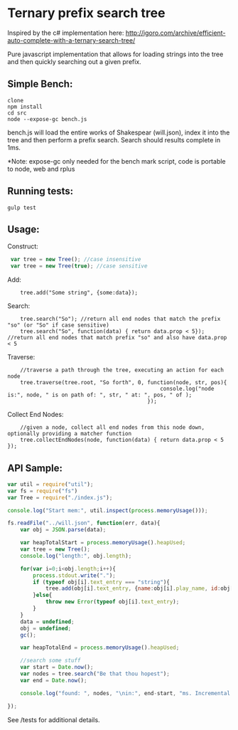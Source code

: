 # Ternary prefix search tree

Inspired by the c# implementation here: http://igoro.com/archive/efficient-auto-complete-with-a-ternary-search-tree/

Pure javascript implementation that allows for loading strings into the tree and then quickly searching out a given prefix. 

## Simple Bench:

```
clone
npm install
cd src
node --expose-gc bench.js
```
bench.js will load the entire works of Shakespear (will.json), index it into the tree and then perform a prefix search. Search should results complete in 1ms.

*Note: expose-gc only needed for the bench mark script, code is portable to node, web and rplus


## Running tests:

```
gulp test
```

## Usage:

Construct:
```javascript
 var tree = new Tree(); //case insensitive
 var tree = new Tree(true); //case sensitive
```

Add:
```
    tree.add("Some string", {some:data});    
```

Search:
```
    tree.search("So"); //return all end nodes that match the prefix "so" (or "So" if case sensitive)
    tree.search("So", function(data) { return data.prop < 5}); //return all end nodes that match prefix "so" and also have data.prop < 5
```

Traverse:
```
    //traverse a path through the tree, executing an action for each node
    tree.traverse(tree.root, "So forth", 0, function(node, str, pos){
                                                console.log("node is:", node, " is on path of: ", str, " at: ", pos, " of );
                                            });
```

Collect End Nodes:
```
    //given a node, collect all end nodes from this node down, optionally providing a matcher function
    tree.collectEndNodes(node, function(data) { return data.prop < 5 });
```

## API Sample:

```javascript
var util = require("util");
var fs = require("fs")
var Tree = require("./index.js");

console.log("Start mem:", util.inspect(process.memoryUsage()));

fs.readFile("../will.json", function(err, data){
    var obj = JSON.parse(data);

    var heapTotalStart = process.memoryUsage().heapUsed;
    var tree = new Tree();
    console.log("length:", obj.length);

    for(var i=0;i<obj.length;i++){
        process.stdout.write(".");
        if (typeof obj[i].text_entry === "string"){
            tree.add(obj[i].text_entry, {name:obj[i].play_name, id:obj[i].line_id});
        }else{
            throw new Error(typeof obj[i].text_entry);
        }
    }
    data = undefined;
    obj = undefined;
    gc();

    var heapTotalEnd = process.memoryUsage().heapUsed;

    //search some stuff
    var start = Date.now();
    var nodes = tree.search("Be that thou hopest");
    var end = Date.now();

    console.log("found: ", nodes, "\nin:", end-start, "ms. Incremental heap:", heapTotalEnd - heapTotalStart);

});

```

See /tests for additional details.



